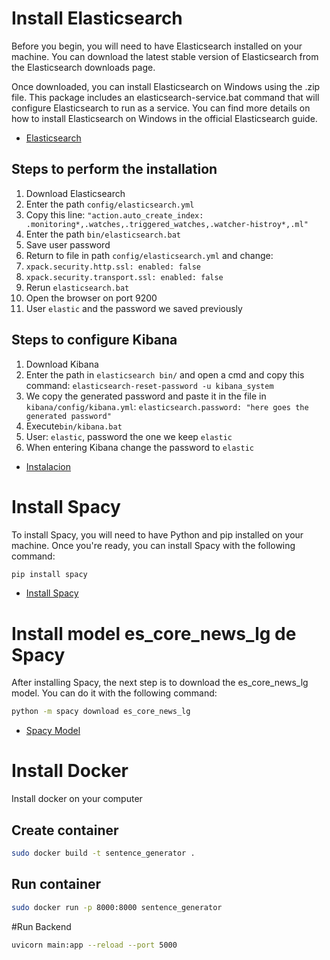# Install Elasticsearch
Before you begin, you will need to have Elasticsearch installed on your machine. You can download the latest stable version of Elasticsearch from the Elasticsearch downloads page.

Once downloaded, you can install Elasticsearch on Windows using the .zip file. This package includes an elasticsearch-service.bat command that will configure Elasticsearch to run as a service. You can find more details on how to install Elasticsearch on Windows in the official Elasticsearch guide.

- [Elasticsearch](https://www.elastic.co/downloads/past-releases/elasticsearch-8-3-1) 

## Steps to perform the installation

1. Download Elasticsearch
2. Enter the path `config/elasticsearch.yml`
3. Copy this line: `"action.auto_create_index: .monitoring*,.watches,.triggered_watches,.watcher-histroy*,.ml"`
4. Enter the path  `bin/elasticsearch.bat`
5. Save user password
6. Return to file in path `config/elasticsearch.yml` and change:
 1. `xpack.security.http.ssl: enabled: false`
 2. `xpack.security.transport.ssl: enabled: false`
7. Rerun `elasticsearch.bat`
8. Open the browser on port 9200
9. User `elastic` and the password we saved previously

## Steps to configure Kibana

1. Download Kibana
2. Enter the path in `elasticsearch bin/` and open a cmd and copy this command: ```elasticsearch-reset-password -u kibana_system```
3. We copy the generated password and paste it in the file in `kibana/config/kibana.yml`: `elasticsearch.password: "here goes the generated password"`
4. Execute`bin/kibana.bat`
5. User: `elastic`, password the one we keep `elastic`
6. When entering Kibana change the password to `elastic`

- [Instalacion](https://www.youtube.com/watch?v=BybAetckH88&t=285s)

# Install Spacy

To install Spacy, you will need to have Python and pip installed on your machine. Once you're ready, you can install Spacy with the following command:

```bash
pip install spacy
```

- [Install Spacy](https://spacy.io/usage)


# Install model es_core_news_lg de Spacy

After installing Spacy, the next step is to download the es_core_news_lg model. You can do it with the following command:

```bash
python -m spacy download es_core_news_lg
```

- [Spacy Model](https://spacy.io/models/es)


# Install Docker
Install docker on your computer
## Create container
```bash 
sudo docker build -t sentence_generator . 
``` 
## Run container
``` bash
sudo docker run -p 8000:8000 sentence_generator 
```


#Run Backend

```bash
uvicorn main:app --reload --port 5000
```